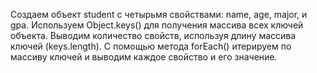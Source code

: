 Создаем объект student с четырьмя свойствами: name, age, major, и gpa.
Используем Object.keys() для получения массива всех ключей объекта.
Выводим количество свойств, используя длину массива ключей (keys.length).
С помощью метода forEach() итерируем по массиву ключей и выводим каждое свойство и его значение.